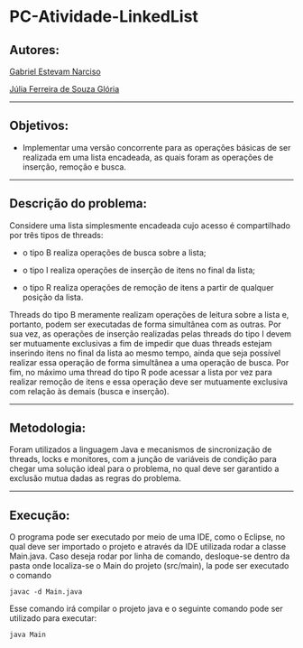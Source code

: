 # PC-Atividade-LinkedList

## Autores:
[Gabriel Estevam Narciso](https://github.com/genarciso)

[Júlia Ferreira de Souza Glória](https://github.com/juliafsg)
___
## Objetivos:

* Implementar uma versão concorrente para as operações básicas de ser realizada em uma lista encadeada, as quais foram as operações de inserção, remoção e busca.
___
## Descrição do problema:

Considere uma lista simplesmente encadeada cujo acesso é compartilhado por três tipos de threads: 

  * o tipo B realiza operações de busca sobre a lista; 

  * o tipo I realiza operações de inserção de itens no final da lista;

   * o tipo R realiza operações de remoção de itens a partir de qualquer posição da lista. 

Threads do tipo B meramente realizam operações de leitura sobre a lista e, portanto, podem ser executadas de forma simultânea com as outras. Por sua vez, as operações de inserção realizadas pelas threads do tipo I devem ser mutuamente exclusivas a fim de impedir que duas threads estejam inserindo itens no final da lista ao mesmo tempo, ainda que seja possível realizar essa operação de forma simultânea a uma operação de busca. Por fim, no máximo uma thread do tipo R pode acessar a lista por vez para realizar remoção de itens e essa operação deve ser mutuamente exclusiva com relação às demais (busca e inserção).
___
## Metodologia:

Foram utilizados a linguagem Java e mecanismos de sincronização de threads, locks e monitores, com a junção de variáveis de condição para chegar uma solução ideal para o problema, no qual deve ser garantido a exclusão mutua dadas as regras do problema.
___
## Execução:

O programa pode ser executado por meio de uma IDE, como o Eclipse, no qual deve ser importado o projeto e através da IDE utilizada rodar a classe Main.java. Caso deseja rodar por linha de comando, desloque-se dentro da pasta onde localiza-se o Main do projeto (src/main), la pode ser executado o comando 

``javac -d Main.java``

Esse comando irá compilar o projeto java e o seguinte comando pode ser utilizado para executar:

``java Main``
